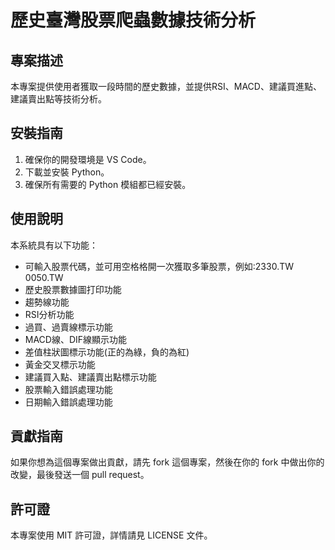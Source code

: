 # 歷史臺灣股票爬蟲數據技術分析

## 專案描述

本專案提供使用者獲取一段時間的歷史數據，並提供RSI、MACD、建議買進點、建議賣出點等技術分析。

## 安裝指南

1. 確保你的開發環境是 VS Code。
2. 下載並安裝 Python。
3. 確保所有需要的 Python 模組都已經安裝。

## 使用說明

本系統具有以下功能：
- 可輸入股票代碼，並可用空格格開一次獲取多筆股票，例如:2330.TW 0050.TW
- 歷史股票數據圖打印功能
- 趨勢線功能
- RSI分析功能
- 過買、過賣線標示功能
- MACD線、DIF線顯示功能
- 差值柱狀圖標示功能(正的為綠，負的為紅)
- 黃金交叉標示功能
- 建議買入點、建議賣出點標示功能
- 股票輸入錯誤處理功能
- 日期輸入錯誤處理功能

## 貢獻指南

如果你想為這個專案做出貢獻，請先 fork 這個專案，然後在你的 fork 中做出你的改變，最後發送一個 pull request。

## 許可證

本專案使用 MIT 許可證，詳情請見 LICENSE 文件。
